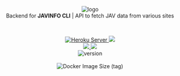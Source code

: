 <p align="center">
    <div align="center">
        <img src="https://cdn.jsdelivr.net/gh/iamrony777/JavInfo-api@main/api/html/images/logo.png" alt="logo">
    </div>
    <div align="center">Backend for <b>JAVINFO CLI</b> | API to fetch JAV data from various sites
    </div>
</p>

<br>

<p align="center">
    <div align="center">
        <a href="https://javinfo-api.herokuapp.com">
            <img src="https://img.shields.io/website?url=https%3A%2F%2Fjavinfo-api.herokuapp.com%2Fcheck&up_color=c47fd5&up_message=Online&down_color=e57474&down_message=Offline&style=for-the-badge&logo=heroku&label=JAVINFO%20API&labelColor=232a2d" alt="Heroku Server">
        </a>
        <a href="https://javinfo-api.up.railway.app">
            <img src="https://img.shields.io/website?url=http%3A%2F%2Fjavinfo-api.up.railway.app%2Fcheck&up_color=c47fd5&up_message=Online&down_color=e57474&down_message=Offline&style=for-the-badge&logo=railway&label=JAVINFO%20API&labelColor=232a2d">
        </a>
    </div>
    <div align="center">
        <a href="https://app.codacy.com/gh/iamrony777/JavInfo-api">
            <img src="https://img.shields.io/codacy/grade/5f4cc6df4a8d4034b19abe5d6c747009?style=for-the-badge&logo=codacy&labelColor=232a2d&color=8ccf7e">
        </a>
        <img src="https://img.shields.io/github/license/iamrony777/javinfo-api?style=for-the-badge&labelColor=232a2d&color=8ccf7e">
    <div>
        <img alt="version" src="https://img.shields.io/endpoint?color=67b0e8&labelColor=232a2d&style=for-the-badge&url=https%3A%2F%2Fraw.githubusercontent.com%2Fiamrony777%2FJavInfo-api%2Fdev%2Fdocs%2Fversion">
    <br>
    <br>
    <img alt="Docker Image Size (tag)" src="https://img.shields.io/docker/image-size/iamrony777/javinfo-api/latest?logo=Docker&style=for-the-badge&labelColor=232a2d&color=67b0e8&logoColor=67b0e8">
    <br>
</p>
